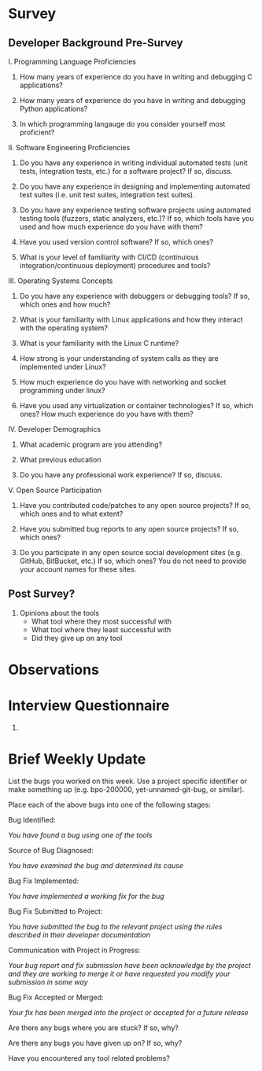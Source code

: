 # Survey

## Developer Background Pre-Survey
I. Programming Language Proficiencies

1. How many years of experience do you have in writing and debugging C
   applications?

2. How many years of experience do you have in writing and debugging Python
   applications?

3. In which programming langauge do you consider yourself most proficient?


II. Software Engineering Proficiencies

1. Do you have any experience in writing individual automated tests (unit tests,
   integration tests, etc.) for a software project? If so, discuss.

2. Do you have any experience in designing and implementing automated test
   suites (i.e. unit test suites, integration test suites).

3. Do you have any experience testing software projects using automated testing
   tools (fuzzers, static analyzers, etc.)?  If so, which tools have you used
   and how much experience do you have with them?

4. Have you used version control software?  If so, which ones?

5. What is your level of familiarity with CI/CD (continuious integration/continuous
   deployment) procedures and tools?


III. Operating Systems Concepts
1. Do you have any experience with debuggers or debugging tools?  If so, which
   ones and how much?

2. What is your familiarity with Linux applications and how they interact with
   the operating system?

3. What is your familiarity with the Linux C runtime?

4. How strong is your understanding of system calls as they are implemented
   under Linux?

5. How much experience do you have with networking and socket programming under
   linux?

6. Have you used any virtualization or container technologies?  If so, which
   ones?  How much experience do you have with them?


IV. Developer Demographics
1. What academic program are you attending?

2. What previous education

3. Do you have any professional work experience? If so, discuss.


V. Open Source Participation
1. Have you contributed code/patches to any open source projects? If so, which
   ones and to what extent?

2. Have you submitted bug reports to any open source projects?  If so, which
   ones?

3. Do you participate in any open source social development sites (e.g. GitHub,
   BitBucket, etc.)  If so, which ones? You do not need to provide your account
   names for these sites.


## Post Survey?
1. Opinions about the tools
    - What tool where they most successful with
    - What tool where they least successful with
    - Did they give up on any tool

# Observations



# Interview Questionnaire

1.




# Brief Weekly Update

List the bugs you worked on this week. Use a project specific identifier or make
something up (e.g. bpo-200000, yet-unnamed-git-bug, or similar).



Place each of the above bugs into one of the following stages:

Bug Identified:

_You have found a bug using one of the tools_

Source of Bug Diagnosed:

_You have examined the bug and determined its cause_

Bug Fix Implemented:

_You have implemented a working fix for the bug_

Bug Fix Submitted to Project:

_You have submitted the bug to the relevant project using the rules described in
their developer documentation_

Communication with Project in Progress:

_Your bug report and fix submission have been acknowledge by the project and
they are working to merge it or have requested you modify your submission in
some way_

Bug Fix Accepted or Merged:

_Your fix has been merged into the project or accepted for a future release_

Are there any bugs where you are stuck?  If so, why?

Are there any bugs you have given up on? If so, why?

Have you encountered any tool related problems?
